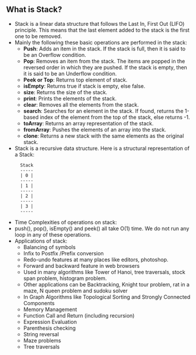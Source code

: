 ## What is Stack?

- Stack is a linear data structure that follows the Last In, First Out (LIFO) principle. This means that the last element added to the stack is the first one to be removed.
- Mainly the following these basic operations are performed in the stack:
  - **Push**: Adds an item in the stack. If the stack is full, then it is said to be an Overflow condition.
  - **Pop**: Removes an item from the stack. The items are popped in the reversed order in which they are pushed. If the stack is empty, then it is said to be an Underflow condition.
  - **Peek or Top**: Returns top element of stack.
  - **isEmpty**: Returns true if stack is empty, else false.
  - **size**: Returns the size of the stack.
  - **print**: Prints the elements of the stack.
  - **clear**: Removes all the elements from the stack.
  - **search**: Searches for an element in the stack. If found, returns the 1-based index of the element from the top of the stack, else returns -1.
  - **toArray**: Returns an array representation of the stack.
  - **fromArray**: Pushes the elements of an array into the stack.
  - **clone**: Returns a new stack with the same elements as the original stack.
- Stack is a recursive data structure. Here is a structural representation of a Stack:
  ```
    Stack
    -----
    | 0 |
    -----
    | 1 |
    -----
    | 2 |
    -----
    | 3 |
    -----
  ```
- Time Complexities of operations on stack:
- push(), pop(), isEmpty() and peek() all take O(1) time. We do not run any loop in any of these operations.
- Applications of stack:
  - Balancing of symbols
  - Infix to Postfix /Prefix conversion
  - Redo-undo features at many places like editors, photoshop.
  - Forward and backward feature in web browsers
  - Used in many algorithms like Tower of Hanoi, tree traversals, stock span problem, histogram problem.
  - Other applications can be Backtracking, Knight tour problem, rat in a maze, N queen problem and sudoku solver
  - In Graph Algorithms like Topological Sorting and Strongly Connected Components
  - Memory Management
  - Function Call and Return (including recursion)
  - Expression Evaluation
  - Parenthesis checking
  - String reversal
  - Maze problems
  - Tree traversals
